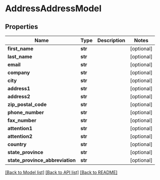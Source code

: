 # AddressAddressModel

## Properties
Name | Type | Description | Notes
------------ | ------------- | ------------- | -------------
**first_name** | **str** |  | [optional] 
**last_name** | **str** |  | [optional] 
**email** | **str** |  | [optional] 
**company** | **str** |  | [optional] 
**city** | **str** |  | [optional] 
**address1** | **str** |  | [optional] 
**address2** | **str** |  | [optional] 
**zip_postal_code** | **str** |  | [optional] 
**phone_number** | **str** |  | [optional] 
**fax_number** | **str** |  | [optional] 
**attention1** | **str** |  | [optional] 
**attention2** | **str** |  | [optional] 
**country** | **str** |  | [optional] 
**state_province** | **str** |  | [optional] 
**state_province_abbreviation** | **str** |  | [optional] 

[[Back to Model list]](../README.md#documentation-for-models) [[Back to API list]](../README.md#documentation-for-api-endpoints) [[Back to README]](../README.md)


